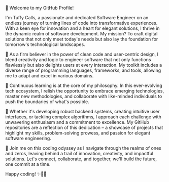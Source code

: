 👋 Welcome to my GitHub Profile!

I'm Tuffy Calls, a passionate and dedicated Software Engineer on an endless journey of turning lines of code into transformative experiences. With a keen eye for innovation and a heart for elegant solutions, I thrive in the dynamic realm of software development. My mission? To craft digital solutions that not only meet today's needs but also lay the foundation for tomorrow's technological landscapes.

🚀 As a firm believer in the power of clean code and user-centric design, I blend creativity and logic to engineer software that not only functions flawlessly but also delights users at every interaction. My toolkit includes a diverse range of programming languages, frameworks, and tools, allowing me to adapt and excel in various domains.

🌱 Continuous learning is at the core of my philosophy. In this ever-evolving tech ecosystem, I relish the opportunity to embrace emerging technologies, master new methodologies, and collaborate with like-minded individuals to push the boundaries of what's possible.

🎯 Whether it's developing robust backend systems, creating intuitive user interfaces, or tackling complex algorithms, I approach each challenge with unwavering enthusiasm and a commitment to excellence. My GitHub repositories are a reflection of this dedication – a showcase of projects that highlight my skills, problem-solving prowess, and passion for elegant software engineering.

🌟 Join me on this coding odyssey as I navigate through the realms of ones and zeros, leaving behind a trail of innovation, creativity, and impactful solutions. Let's connect, collaborate, and together, we'll build the future, one commit at a time.

Happy coding! ✨👨‍💻
